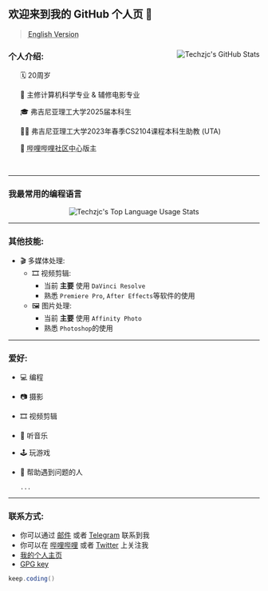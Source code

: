 ## 欢迎来到我的 GitHub 个人页 👋

> <a href="./README.md" style="text-decoration: underline dotted;">English Version</a>

<div>
<img align="right" src="https://vercel-g497813927.vercel.app/api?username=g497813927&count_private=true&show_icons=true&include_all_commits=true" alt="Techzjc's GitHub Stats">
<h3>个人介绍:</h3>
<ul> 🗓 20周岁</ul>
<ul> 🎒 主修计算机科学专业 &amp; 辅修电影专业</ul>
<ul> 🎓 弗吉尼亚理工大学2025届本科生</ul>
<ul> 👨‍💻 弗吉尼亚理工大学2023年春季CS2104课程本科生助教 (UTA)</ul>
<ul> 📝 <a href="https://www.bilibili.com/blackboard/activity-5zJxM3spoS.html" style="text-decoration: underline dotted;">哔哩哔哩社区中心</a>版主</ul>
<br>
</div>




---

### 我最常用的编程语言

<div align=center>
<img src="https://vercel-g497813927.vercel.app/api/top-langs/?username=g497813927&langs_count=8&layout=compact" alt="Techzjc's Top Language Usage Stats">
</div>

---

### 其他技能:

* 🎬 多媒体处理:
  * 🎞 视频剪辑:
    * 当前 **主要** 使用  `DaVinci Resolve`
    * 熟悉 `Premiere Pro`, `After Effects`等软件的使用
  * 🖼 图片处理:
    * 当前 **主要** 使用  `Affinity Photo`
    * 熟悉 `Photoshop`的使用

---

### 爱好:

* 💻 编程

* 📷 摄影

* 🎞 视频剪辑

* 🎵 听音乐

* 🕹 玩游戏

* 👋 帮助遇到问题的人

  `...`

---

### 联系方式:

* 你可以通过 [邮件](mailto:admin@techzjc.com) 或者 [Telegram](https://t.me/techzjc) 联系到我
* 你可以在 [哔哩哔哩](https://space.bilibili.com/30023942) 或者 [Twitter](https://twitter.com/techzjc) 上关注我
* [我的个人主页](https://www.techzjc.com/index_en-US.html)
* [GPG key](https://github.com/g497813927.gpg)

```java
keep.coding()
```

